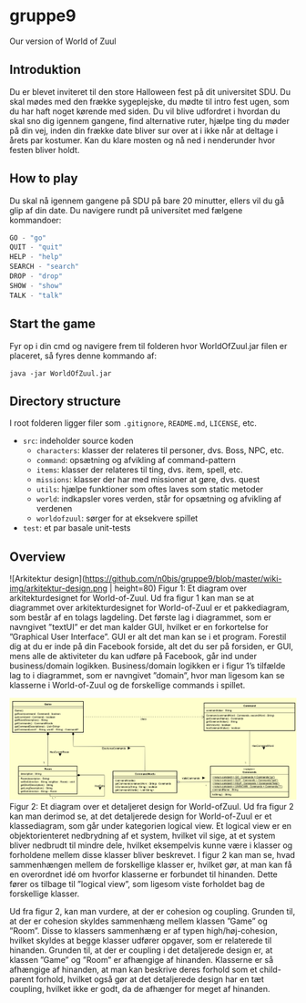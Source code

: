 # gruppe9

Our version of World of Zuul

## Introduktion
Du er blevet inviteret til den store Halloween fest på dit universitet SDU. Du skal mødes med den frække sygeplejske, du mødte til intro fest ugen, som du har haft noget kørende med siden. Du vil blive udfordret i hvordan du skal sno dig igennem gangene, find alternative ruter, hjælpe ting du møder på din vej, inden din frække date bliver sur over at i ikke når at deltage i årets par kostumer. Kan du klare mosten og nå ned i nenderunder hvor festen bliver holdt.

## How to play
Du skal nå igennem gangene på SDU på bare 20 minutter, ellers vil du gå glip af din date. Du navigere rundt på universitet med fælgene kommandoer:
```java
GO - "go"
QUIT - "quit"
HELP - "help"
SEARCH - "search"
DROP - "drop"
SHOW - "show"
TALK - "talk"
```

## Start the game
Fyr op i din cmd og navigere frem til folderen hvor WorldOfZuul.jar filen er placeret, så fyres denne kommando af:
```
java -jar WorldOfZuul.jar
```

## Directory structure
I root folderen ligger filer som ```.gitignore```, ```README.md```, ```LICENSE```, etc.
- ```src```: indeholder source koden
    - ```characters```: klasser der relateres til personer, dvs. Boss, NPC, etc.
    - ```command```: opsætning og afvikling af command-pattern
    - ```items```: klasser der relateres til ting, dvs. item, spell, etc.
    - ```missions```: klasser der har med missioner at gøre, dvs. quest
    - ```utils```: hjælpe funktioner som oftes laves som static metoder
    - ```world```: indkapsler vores verden, står for opsætning og afvikling af verdenen
    - ```worldofzuul```: sørger for at eksekvere spillet
- ```test```: et par basale unit-tests

## Overview
![Arkitektur design](https://github.com/n0bis/gruppe9/blob/master/wiki-img/arkitektur-design.png | height=80)
Figur 1: Et diagram over arkitekturdesignet for World-of-Zuul.
Ud fra figur 1 kan man se at diagrammet over arkitekturdesignet for World-of-Zuul er et pakkediagram, som består af en tolags lagdeling. Det første lag i diagrammet, som er navngivet ”textUI” er det man kalder GUI, hvilket er en forkortelse for ”Graphical User Interface”. GUI er alt det man kan se i et program. Forestil dig at du er inde på din Facebook forside, alt det du ser på forsiden, er GUI, mens alle de aktiviteter du kan udføre på Facebook, går ind under business/domain logikken. Business/domain logikken er i figur 1’s tilfælde lag to i diagrammet, som er navngivet ”domain”, hvor man ligesom kan se klasserne i World-of-Zuul og de forskellige commands i spillet.

![Detaljeret design](https://github.com/n0bis/gruppe9/blob/master/wiki-img/detaljeret-design.png)
Figur 2: Et diagram over et detaljeret design for World-ofZuul.
Ud fra figur 2 kan man derimod se, at det detaljerede design for World-of-Zuul er et klassediagram, som går under kategorien logical view. Et logical view er en objektorienteret nedbrydning af et system, hvilket vil sige, at et system bliver nedbrudt til mindre dele, hvilket eksempelvis kunne være i klasser og forholdene mellem disse klasser bliver beskrevet. I figur 2 kan man se, hvad sammenhængen mellem de forskellige klasser er, hvilket gør, at man kan få en overordnet idé om hvorfor klasserne er forbundet til hinanden. Dette fører os tilbage til ”logical view”, som ligesom viste forholdet bag de forskellige klasser.

Ud fra figur 2, kan man vurdere, at der er cohesion og coupling. Grunden til, at der er cohesion skyldes sammenhæng mellem klassen ”Game” og ”Room”. Disse to klassers sammenhæng er af typen high/høj-cohesion, hvilket skyldes at begge klasser udfører opgaver, som er relaterede til hinanden. Grunden til, at der er coupling i det detaljerede design er, at klassen ”Game” og ”Room” er afhængige af hinanden. Klasserne er så afhængige af hinanden, at man kan beskrive deres forhold som et child-parent forhold, hvilket også gør at det detaljerede design har en tæt coupling, hvilket ikke er godt, da de afhænger for meget af hinanden. 
